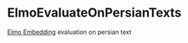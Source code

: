 # ElmoEvaluateOnPersianTexts
<a href="https://github.com/HIT-SCIR/ELMoForManyLangs">Elmo Embedding</a> evaluation on persian text

